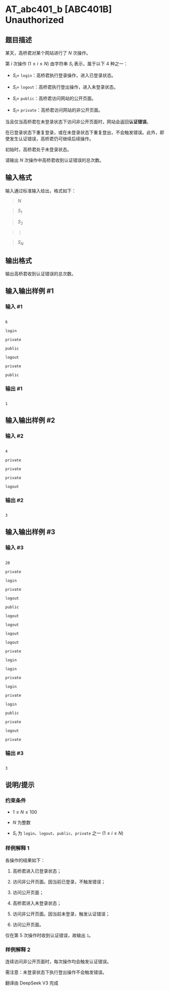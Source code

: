 # AT_abc401_b [ABC401B] Unauthorized

## 题目描述

[problemUrl]: https://atcoder.jp/contests/abc401/tasks/abc401_b

某天，高桥君对某个网站进行了 $N$ 次操作。

第 $i$ 次操作 $(1 \leq i \leq N)$ 由字符串 $S_i$ 表示，属于以下 4 种之一：

- $S_i =$ `login`：高桥君执行登录操作，进入已登录状态。
- $S_i =$ `logout`：高桥君执行登出操作，进入未登录状态。
- $S_i =$ `public`：高桥君访问网站的公开页面。
- $S_i =$ `private`：高桥君访问网站的非公开页面。

当且仅当高桥君在未登录状态下访问非公开页面时，网站会返回**认证错误**。

在已登录状态下重复登录，或在未登录状态下重复登出，不会触发错误。此外，即使发生认证错误，高桥君仍可继续后续操作。

初始时，高桥君处于未登录状态。

请输出 $N$ 次操作中高桥君收到认证错误的总次数。

## 输入格式

输入通过标准输入给出，格式如下：

> $N$  
> $S_1$  
> $S_2$  
> $\vdots$  
> $S_N$

## 输出格式

输出高桥君收到认证错误的总次数。

## 输入输出样例 #1

### 输入 #1

```
6
login
private
public
logout
private
public
```

### 输出 #1

```
1
```

## 输入输出样例 #2

### 输入 #2

```
4
private
private
private
logout
```

### 输出 #2

```
3
```

## 输入输出样例 #3

### 输入 #3

```
20
private
login
private
logout
public
logout
logout
logout
logout
private
login
login
private
login
private
login
public
private
logout
private
```

### 输出 #3

```
3
```

## 说明/提示

### 约束条件

- $1 \leq N \leq 100$
- $N$ 为整数
- $S_i$ 为 `login`、`logout`、`public`、`private` 之一 $(1 \leq i \leq N)$

### 样例解释 1

各操作的结果如下：  
1. 高桥君进入已登录状态；  
2. 访问非公开页面。因当前已登录，不触发错误；  
3. 访问公开页面；  
4. 高桥君进入未登录状态；  
5. 访问非公开页面。因当前未登录，触发认证错误；  
6. 访问公开页面。  
仅在第 5 次操作时收到认证错误，故输出 `1`。

### 样例解释 2

连续访问非公开页面时，每次操作均会触发认证错误。  
需注意：未登录状态下执行登出操作不会触发错误。

翻译由 DeepSeek V3 完成